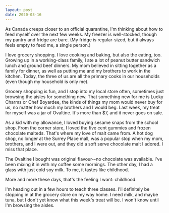 ```yaml
---
layout: post
date: 2020-03-16
---
```


As Canada creeps closer to an official quarantine, I'm thinking about how to feed myself over the next few weeks. My freezer is well-stocked, though my pantry and fridge are bare. (My fridge is regular-sized, but it always feels empty to feed me, a single person.) 

I love grocery shopping. I love cooking and baking, but also the eating, too. Growing up in a working-class family, I ate a lot of peanut butter sandwich lunch and ground beef dinners. My mom believed in sitting together as a family for dinner, as well as putting me and my brothers to work in the kitchen. Today, the three of us are all the primary cooks in our households (even though my household is only me).

Grocery shopping is fun, and I stop into my local store often, sometimes just browsing the aisles for something new. That something new for me is Lucky Charms or Chef Boyardee, the kinds of things my mom would never buy for us, no matter how much my brothers and I would beg. Last week, my treat for myself was a jar of Ovaltine. It's more than $7, and it never goes on sale. 

As a kid with my allowance, I loved buying sesame snaps from the school shop. From the corner store, I loved the five cent gummies and frozen chocolate malteds. That's where my love of malt came from. A hot dog shop, no longer at the Surrey Place mall, was a popular stop when my mom, brothers, and I were out, and they did a soft serve chocolate malt I adored. I miss that place.

The Ovaltine I bought was original flavour--no chocolate was available. I've been mixing it in with my coffee some mornings. The other day, I had a glass with just cold soy milk. To me, it tastes like childhood.

More and more these days, that's the feeling I want: childhood. 

I'm heading out in a few hours to teach three classes. I'll definitely be stopping in at the grocery store on my way home. I need milk, and maybe tuna, but I don't yet know what this week's treat will be. I won't know until I'm browsing the aisles. 
